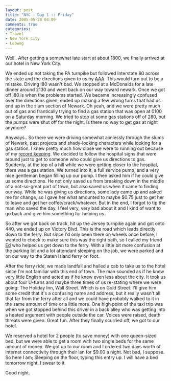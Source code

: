 ```yaml
---
layout: post
title: "NYC - Day 1 :: Friday"
date: 2005-05-28 04:09
comments: true
categories: 
- Travel
- New York City
- Lebwog
---
```

Well.. After getting a somewhat late start at about 1800, we finally arrived at our hotel in New York City.

<!--more-->

We ended up not taking the PA turnpike but followed Interstate 80 across the state and the directions given to us by [AAA](http://www.aaa.com).  This would turn out to be a mistake.  Driving I80 wasn't bad.  We stopped at a McDonalds for a late dinner around 2130 and went back on our way toward newark.  Once we got off I80 is when the problems started.  We became increasingly confused over the directions given, ended up making a few wrong turns that had us end up in the slum section of Newark.  Oh yeah, and we were pretty much out of gas and frantically trying to find a gas station that was open at 0100 on a Saturday morning.  We tried to stop at some gas stations off of 280, but the pumps were shut off for the night.  Is there no way to get gas at night anymore?

Anyways.. So there we were driving somewhat aimlessly through the slums of Newark, past projects  and shady-looking characters while looking for a gas station.  I knew pretty much how close we were to running out because of my [record keeping](http://www.cabbits.com/gaslog/ "genetik's gas log").  We decided to follow the hospital signs that were around just to get to someone who could give us directions to gas.  Suddenly, at the top of a hill while we were getting closer to the hospital, there was a gas station.  We turned into it, a full service pump, and a very nice gentleman began filling up our pump.  I then asked him if he could give us some directions.  He not only saved us from breaking down in the middle of a not-so-great part of town, but also saved us when it came to finding our way.  While he was giving us directions, some lady came up and asked me for change, so I gave her what amounted to maybe $0.75 just to get her to leave and get her coffee/crack/whatever.  But in the end, I forgot to tip the man who saved the day.  I feel very, very bad about it and I kind of want to go back and give him something for helping us.

So after we got back on track, hit up the Jersey turnpike again and got onto 440, we ended up on Victory Blvd.  This is the road which leads directly down to the ferry.  But since I'd only been there on wheels once before, I wanted to check to make sure this was the right path, so I called my friend [Ed](http://www.drunkengeek.com "writings of a professional drinker") who helped us get down to the ferry.  With a little bit more confusion at the parking lot and a lot attendant sleeping on the job, we were parked and on our way to the Staten Island ferry on foot.

After the ferry ride, we made landfall and hailed a cab to take us to the hotel since I'm not familiar with this end of town.  The man sounded as if he knew very little English and acted as if he knew even less about the city.  It took us about four U-turns and maybe three times of us re-stating where we were going:  The Holiday Inn, Wall Street.  Which is on Gold Street.  I'll give him some credit that it's a confusing name and address, but it really wasn't all that far from the ferry after all and we could have probably walked to it in the same amount of time or a little more.  One high point of the taxi trip was when we got stopped behind this driver in a back alley who was getting into a heated argument with people outside the car.  Voices were raised, death threats were given.  Great fun.  After they finally scurried off, we got to our hotel.

We reserved a hotel for 2 people (to save money) with one queen-sized bed, but we were able to get a room with two single beds for the same amount of money.  We got up to our room and I ordered two days worth of internet connectivity through their lan for $9.00 a night.  Not bad, I suppose.  So here I am;  Sleeping on the floor, typing this entry up.  I will have a bed tomorrow night.  I swear to it.

Good night.
